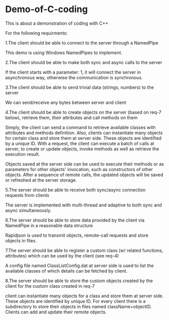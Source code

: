 # Demo-of-C-coding
This is about a demonstration of coding with C++

For the following requirments:

1.The client should be able to connect to the server through a NamedPipe

  This demo is using Windows NamedPipes to implement.
  
2.The client should be able to make both sync and async calls to the server

 If the client starts with a parameter: 1, it will connect the server in asynchronous way, otherwise the communication is synchronous.
 
3.The client should be able to send trivial data (strings, numbers) to the server

We can send/receive any bytes between server and client

4.The client should be able to create objects on the server (based on req-7 below), retrieve them, their attributes 
and call methods on them

Simply, the client can send a command to retrieve available classes with attributes and methods definition. Also,
clients can instantiate many objects for certain class and store them at server side. These objects are identified 
by a unique ID. With a request, the client can execute a batch of calls at server, to create or update objects, 
invoke methods as well as retrieve the execution result. 

Objects saved at the server side can be used to execute their methods
 or as parameters for other objects' invocation, such as constructors of other objects. After a sequence of remote calls, the updated objects will be saved or refreshed at the server storage.
  
5.The server should be able to receive both sync/async connection requests from clients

The server is implemented with multi-thread and adaptive to both sync and async simultaneously.
  
6.The server should be able to store data provided by the client via NamedPipe in a reasonable data structure

 Rapidjson is used to transmit objects, remote-call requests and store objects in files.
  
7.The server should be able to register a custom class (w/ related functions, attributes) which can be used by the client (see req-4)

A config file named ClassListConfig.dat at server side is used to list the available classes of which details can be fetched by client.
  
8.The server should be able to store the custom objects created by the client for the custom class created in req-7

client can instantiate many objects for a class and store them at server side. These objects are identified by unique ID. 
  For every client there is a subdirectory to store their objects in files named className+objectID. Clients can add and update 
  their remote objects.
